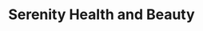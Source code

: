---
title: "Serenity Health and Beauty"
url: /faversham/serenity-health-and-beauty/
shop: beauty
---